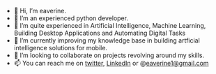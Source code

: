 - 👋 Hi, I’m eaverine.
- 👋 I’m an experienced python developer.
- 👀 I’m quite experienced in Artificial Intelligence, Machine Learning, Building Desktop Applications and Automating Digital Tasks
- 🌱 I’m currently improving my knowledge base in building artficial intelligence solutions for mobile.
- 💞️ I’m looking to collaborate on projects revolving around my skills.
- 📫 You can reach me on [twitter](https://twitter.com/eaverine1), [LinkedIn](https://www.linkedin.com/in/mukhtar-o-raji-45931b184/) or @eaverine1@gmail.com

<!---
eaverine/eaverine is a ✨ special ✨ repository because its `README.md` (this file) appears on your GitHub profile.
You can click the Preview link to take a look at your changes.
--->
